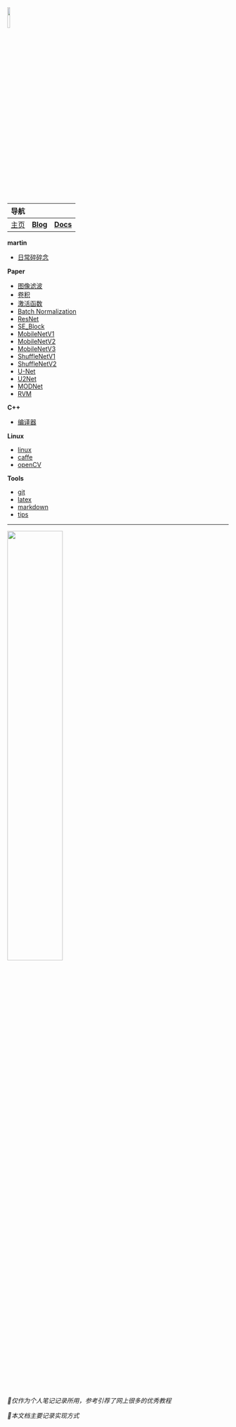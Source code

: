 <head><style type="text/css">h1:first-child {display:none;}</style></head>

<img src="https://cdn.jsdelivr.net/gh/lblbk/picgo/work/20201224164001.png" width="11%" height="11%" >

| 导航      |                                          |                                           |
| --------- | ---------------------------------------- | ----------------------------------------- |
| [主页](/) | **[Blog](https://lblbk.github.io/blog)** | **[Docs](https://lblbk.github.io/lblbk)** |

**martin**

- [日常碎碎念](/blog/martin)

**Paper**

- [图像滤波](/blog/paper/image_processing)
- [卷积](/blog/paper/convolution)
- [激活函数](/blog/paper/activation)
- [Batch Normalization](/blog/paper/batchnormalization)
- [ResNet](/blog/paper/resnet)
- [SE_Block](/blog/paper/se_block)
- [MobileNetV1](/blog/paper/mobilenetv1)
- [MobileNetV2](/blog/paper/mobilenetv2)
- [MobileNetV3](/blog/paper/mobilenetv3)
- [ShuffleNetV1](/blog/paper/shufflenetv1)
- [ShuffleNetV2](/blog/paper/shufflenetv2)
- [U-Net](/blog/paper/unet)
- [U2Net](/blog/paper/u2net)
- [MODNet](/blog/paper/modnet)
- [RVM](/blog/paper/RVM)

**C++**

- [编译器](/blog/cpp/compiler)

**Linux**

- [linux](/blog/linux/linux)
- [caffe](/blog/linux/caffe)
- [openCV](/blog/linux/opencv)

**Tools**

- [git](/blog/tools/git)
- [latex](/blog/tools/latex)
- [markdown](/blog/tools/md)
- [tips](/blog/tools/tips)

***

<img src="https://cdn.jsdelivr.net/gh/lblbk/picgo/img/default1.jpg" width="50%" height="50%" >

*🎉仅作为个人笔记记录所用，参考引荐了网上很多的优秀教程*

*🎉本文档主要记录实现方式*